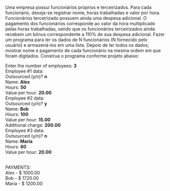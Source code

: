Uma empresa possui funcionários próprios e terceirizados.
Para cada funcionário, deseja-se registrar nome, horas
trabalhadas e valor por hora. Funcionários terceirizado
possuem ainda uma despesa adicional.
O pagamento dos funcionários corresponde ao valor da hora
multiplicado pelas horas trabalhadas, sendo que os
funcionários terceirizados ainda recebem um bônus
correspondente a 110% de sua despesa adicional.
Fazer um programa para ler os dados de N funcionários (N
fornecido pelo usuário) e armazená-los em uma lista. Depois
de ler todos os dados, mostrar nome e pagamento de cada
funcionário na mesma ordem em que foram digitados.
Construa o programa conforme projeto abaixo:

Enter the number of employees: **3**<br>
Employee #1 data:<br>
Outsourced (y/n)? **n**<br>
Name: **Alex**<br>
Hours: **50**<br>
Value per hour: **20.00**<br>
Employee #2 data:<br>
Outsourced (y/n)? **y**<br>
Name: **Bob**<br>
Hours: **100**<br>
Value per hour: **15.00**<br>
Additional charge: **200.00**<br>
Employee #3 data:<br>
Outsourced (y/n)? **n**<br>
Name: **Maria**<br>
Hours: **60**<br>
Value per hour: **20.00**<br><br>

PAYMENTS:<br>
Alex - $ 1000.00<br>
Bob - $ 1720.00<br>
Maria - $ 1200.00
